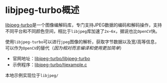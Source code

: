 
# libjpeg-turbo概述

[libjpeg-turbo](https://github.com/libjpeg-turbo/libjpeg-turbo)是一个图像编解码库，专门支持JPEG数据的编码和解码操作，支持不同平台和不同颜色空间，相比于`libjpeg`库加速了`2x~6x`，据说也比`OpenCV`快。

使用`libjpeg-turbo`可以进行`jpeg`图像的解析，获取字节数据以及宽/高等信息，可以作为`OpenCV`的替代（*因为相对而言编译和使用更加简单*）

* 官网地址：[libjpeg-turbo/libjpeg-turbo](https://github.com/libjpeg-turbo/libjpeg-turbo)
* 示例程序：[libjpeg-turbo/tjexample.c ](https://github.com/libjpeg-turbo/libjpeg-turbo/blob/main/tjexample.c)

本地示例实现位于`libjpeg/`